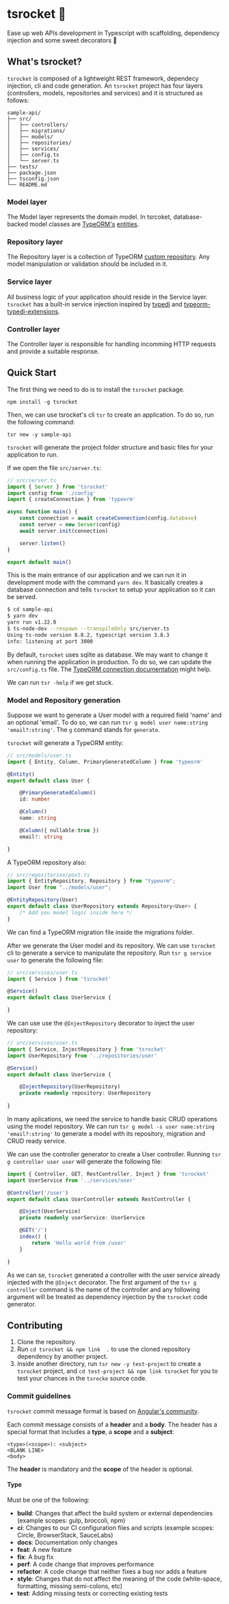 # tsrocket 🚀
Ease up web APIs development in Typescript with scaffolding, dependency injection and some sweet decorators 🍭

## What's tsrocket?

`tsrocket` is composed of a lightweight REST framework, dependecy injection, cli and code generation. An `tsrocket` project has four layers (controllers, models, repositories and services) and it is structured as follows:

```
sample-api/
├── src/
│   ├── controllers/
│   ├── migrations/
│   ├── models/
│   ├── repositories/
│   ├── services/
│   ├── config.ts
│   └── server.ts
├── tests/
├── package.json
├── tsconfig.json
└── README.md
```

### Model layer

The Model layer represents the domain model. In tsrcoket, database-backed model classes are [TypeORM's](https://github.com/typeorm/typeorm) [entities](https://typeorm.io/#/entities).

### Repository layer

The Repository layer is a collection of TypeORM [custom repository](https://typeorm.io/#/custom-repository/custom-repository-extends-standard-repository). Any model manipulation or validation should be included in it.

### Service layer

All business logic of your application should reside in the Service layer. `tsrocket` has a built-in service injection inspired by [typedi](https://github.com/typestack/typedi) and [typeorm-typedi-extensions](https://github.com/typeorm/typeorm-typedi-extensions).

### Controller layer

The Controller layer is responsible for handling incomming HTTP requests and provide a suitable response.

## Quick Start

The first thing we need to do is to install the `tsrocket` package.

`npm install -g tsrocket`

Then, we can use tsrocket's cli `tsr` to create an application. To do so, run the following command:

`tsr new -y sample-api`

`tsrocket` will generate the project folder structure and basic files for your application to run.

If we open the file `src/server.ts`:

```typescript
// src/server.ts
import { Server } from 'tsrocket'
import config from './config'
import { createConnection } from 'typeorm'

async function main() {
    const connection = await createConnection(config.database)
    const server = new Server(config)
    await server.init(connection)

    server.listen()
}

export default main()
```

This is the main entrance of our application and we can run it in development mode with the command `yarn dev`. It basically creates a database connection and tells `tsrocket` to setup your application so it can be served.

```bash
$ cd sample-api
$ yarn dev
yarn run v1.22.0
$ ts-node-dev --respawn --transpileOnly src/server.ts
Using ts-node version 8.8.2, typescript version 3.8.3
info: listening at port 3000
```

By default, `tsrocket` uses sqlite as database. We may want to change it when running the application in production. To do so, we can update the `src/config.ts` file. The [TypeORM connection documentation](https://typeorm.io/#/connection-options) might help.

We can run `tsr -help` if we get stuck.

### Model and Repository generation

Suppose we want to generate a User model with a required field 'name' and an optional 'email'. To do so, we can run  `tsr g model user name:string 'email?:string'`. The `g` command stands for `generate`.

`tsrocket` will generate a TypeORM entity:

```typescript
// src/models/user.ts
import { Entity, Column, PrimaryGeneratedColumn } from 'typeorm'

@Entity()
export default class User {

    @PrimaryGeneratedColumn()
    id: number

    @Column()
    name: string

    @Column({ nullable:true })
    email?: string

}
```

A TypeORM repository also:

```typescript
// src/repositories/post.ts
import { EntityRepository, Repository } from "typeorm";
import User from "../models/user";

@EntityRepository(User)
export default class UserRepository extends Repository<User> {
    /* Add you model logic inside here */
}

```

We can find a TypeORM migration file inside the migrations folder.

After we generate the User model and its repository. We can use `tsrocket` cli to generate a service to manipulate the repository. Run `tsr g service user` to generate the following file:

```typescript
// src/services/user.ts
import { Service } from 'tsrocket'

@Service()
export default class UserService {

}
```

We can use use the `@InjectRepository` decorator to inject the user repository:

```typescript
// src/services/user.ts
import { Service, InjectRepository } from 'tsrocket'
import UserRepository from '../repositories/user'

@Service()
export default class UserService {

    @InjectRepository(UserRepository)
    private readonly repository: UserRepository
    
}

```

In many aplications, we need the service to handle basic CRUD operations using the model repository. We can run `tsr g model -s user name:string 'email?:string'` to generate a model with its repository, migration and CRUD ready service.

We can use the controller generator to create a User controller. Running `tsr g controller user user` will generate the following file:

```typescript
import { Controller, GET, RestController, Inject } from 'tsrocket'
import UserService from '../services/user'

@Controller('/user')
export default class UserController extends RestController {

    @Inject(UserService)
    private readonly userService: UserService

    @GET('/')
    index() {
        return 'Hello world from /user'
    }

}
```

As we can se, `tsrocket` generated a controller with the user service already injected with the `@Inject` decorator. The first argument of the `tsr g controller` command is the name of the controller and any following argument will be treated as dependency injection by the `tsrocket` code generator.

## Contributing

1. Clone the repository.
2. Run `cd tsrocket && npm link  .` to use the cloned repository dependency by another project.
3. Inside another directory, run `tsr new -y test-project` to create a `tsrocket` project, and `cd test-project && npm link tsrocket` for you to test your chances in the `tsrocke` source code.

### Commit guidelines

`tsrocket` commit message format is based on [Angular's community](https://github.com/angular/angular/blob/master/CONTRIBUTING.md).

Each commit message consists of a **header** and a **body**. The header has a special format that includes a **type**, a **scope** and a **subject**:

```
<type>(<scope>): <subject>
<BLANK LINE>
<body>
```

The **header** is mandatory and the **scope** of the header is optional.

#### Type

Must be one of the following:

* **build**: Changes that affect the build system or external dependencies (example scopes: gulp, broccoli, npm)
* **ci**: Changes to our CI configuration files and scripts (example scopes: Circle, BrowserStack, SauceLabs)
* **docs**: Documentation only changes
* **feat**: A new feature
* **fix**: A bug fix
* **perf**: A code change that improves performance
* **refactor**: A code change that neither fixes a bug nor adds a feature
* **style**: Changes that do not affect the meaning of the code (white-space, formatting, missing semi-colons, etc)
* **test**: Adding missing tests or correcting existing tests
